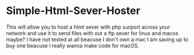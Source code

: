 # Simple-Html-Sever-Hoster
This will allow you to host a html sever with php surport across your network and use it to send files with out a ftp sever for linux and macos maybe? I have not tested at all beacuse I don't own a mac I am saving up to buy one beacuse I really wanna make code for macOS.
